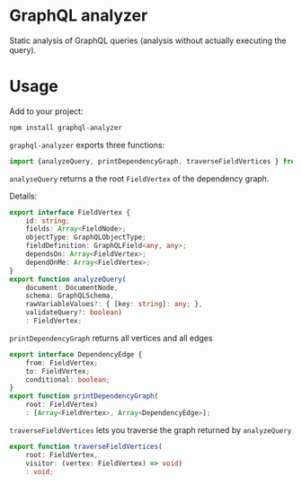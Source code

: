 # GraphQL analyzer

Static analysis of GraphQL queries (analysis without actually executing the query).

# Usage

Add to your project:

```sh
npm install graphql-analyzer
```

`graphql-analyzer` exports three functions:

```typescript
import {analyzeQuery, printDependencyGraph, traverseFieldVertices } from 'graphql-analyzer';
```

`analyseQuery` returns a the root `FieldVertex` of the dependency graph.

Details:
```typescript
export interface FieldVertex {
    id: string;
    fields: Array<FieldNode>;
    objectType: GraphQLObjectType;
    fieldDefinition: GraphQLField<any, any>;
    dependsOn: Array<FieldVertex>;
    dependOnMe: Array<FieldVertex>;
}
export function analyzeQuery(
    document: DocumentNode, 
    schema: GraphQLSchema, 
    rawVariableValues?: { [key: string]: any; }, 
    validateQuery?: boolean)
    : FieldVertex;
```

`printDependencyGraph` returns all vertices and all edges 

```typescript
export interface DependencyEdge {
    from: FieldVertex;
    to: FieldVertex;
    conditional: boolean;
}
export function printDependencyGraph(
    root: FieldVertex)
    : [Array<FieldVertex>, Array<DependencyEdge>];
```

`traverseFieldVertices` lets you traverse the graph returned by `analyzeQuery`

```typescript
export function traverseFieldVertices(
    root: FieldVertex, 
    visitor: (vertex: FieldVertex) => void)
    : void;
```







